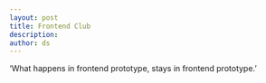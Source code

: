 ```yaml
---
layout: post
title: Frontend Club
description:
author: ds
---
```


‘What happens in frontend prototype, stays in frontend prototype.’
